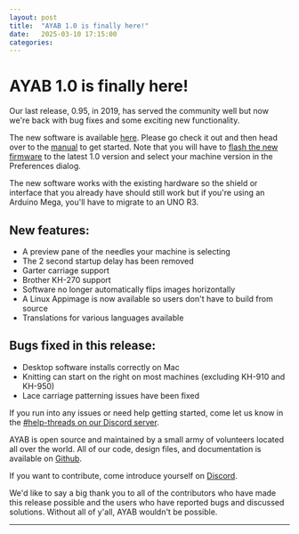 ```yaml
---
layout: post
title:  "AYAB 1.0 is finally here!"
date:   2025-03-10 17:15:00
categories:
---
```


# AYAB 1.0 is finally here!

Our last release, 0.95, in 2019, has served the community well but now we're back with bug fixes and some exciting new functionality.

The new software is available [here](https://github.com/AllYarnsAreBeautiful/ayab-desktop/releases/latest). Please go check it out and then head over to the [manual](http://manual.ayab-knitting.com/1.0) to get started. Note that you will have to [flash the new firmware](https://manual.ayab-knitting.com/1.0/installation/firmware/) to the latest 1.0 version and select your machine version in the Preferences dialog.

The new software works with the existing hardware so the shield or interface that you already have should still work but if you're using an Arduino Mega, you'll have to migrate to an UNO R3.

## New features:

* A preview pane of the needles your machine is selecting
* The 2 second startup delay has been removed
* Garter carriage support
* Brother KH-270 support
* Software no longer automatically flips images horizontally
* A Linux Appimage is now available so users don't have to build from source
* Translations for various languages available

## Bugs fixed in this release:

* Desktop software installs correctly on Mac
* Knitting can start on the right on most machines (excluding KH-910 and KH-950)
* Lace carriage patterning issues have been fixed

If you run into any issues or need help getting started, come let us know in the [#help-threads on our Discord server](https://discord.gg/qZgzj3k2EJ).

AYAB is open source and maintained by a small army of volunteers located all over the world. All of our code, design files, and documentation is available on [Github](https://github.com/AllYarnsAreBeautiful).

If you want to contribute, come introduce yourself on [Discord](https://discord.gg/qZgzj3k2EJ).

We'd like to say a big thank you to all of the contributors who have made this release possible and the users who have reported bugs and discussed solutions. Without all of y'all, AYAB wouldn't be possible.


---
